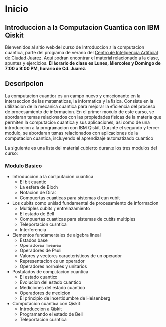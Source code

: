 # Inicio

## Introduccion a la Computacion Cuantica con IBM Qiskit

Bienvenidos al sitio web del curso de Introduccion a la computacion cuantica, parte del programa de verano del [Centro de Inteligencia Artificial de Ciudad Juarez](https://www.ia.center/es/). Aqui podran encontrar el material relacionado a la clase, apuntes y ejercicios. **El horario de clase es Lunes, Miercoles y Domingo de 7:00 a 9:00 PM, horario de Cd. Juarez.**

## Descripcion

La computacion cuantica es un campo nuevo y emocionante en la interseccion de las matematicas, la informatica y la fisica. Consiste en la utilizacion de la mecanica cuantica para mejorar la eficiencia del proceso de procesamiento de informacion. En el primer modulo de este curso, se abordaran temas relacionados con las propiedades fisicas de la materia que permiten la computacion cuantica y sus aplicaciones, asi como de una introduccion a la programacion con IBM Qiskit. Durante el segundo y tercer modulo, se abordaran temas relacionados con aplicaciones de la computacion cuantica, incluyendo el aprendizaje automatizado cuantico

La siguiente es una lista del material cubierto durante los tres modulos del curso:

### Modulo Basico

- Introduccion a la computacion cuantica
	- El bit cuantic
	- La esfera de Bloch
	- Notacion de Dirac
	- Compuertas cuanticas para sistemas d eun cubit
- Los cubits como unidad fundamental de procesamiento de informacion
	- Multiples cubits y entrelazamiento
	- El estado de Bell
	- Compuertas cuanticas para sistemas de cubits multiples
	- Teleportacion cuantica
	- Interferencia
- Elementos fundamentales de algebra lineal
	- Estados base
	- Operadores lineares
	- Operadores de Pauli
	- Valores y vectores caracteristicos de un operador
	- Representacion de  un operador
	- Operadores normales y unitarios
- Postulados de computacion cuantica
	- El estado cuantico
	- Evolucion del estado cuantico
	- Mediciones del estado cuantico
	- Operadores de medicion
	- El principio de incertidumbre de Heisenberg
- Computacion cuantica con Qiskit
	- Introduccion a Qiskit
	- Programando el estado de Bell
	- Teleportacion cuantica


